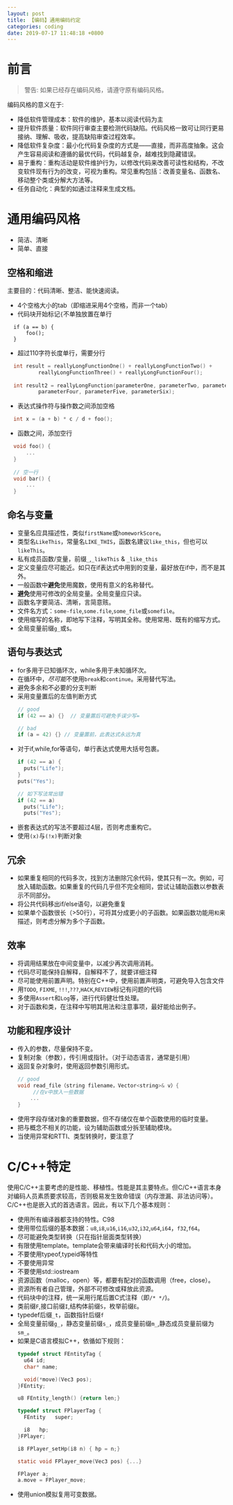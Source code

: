 ```yaml
---
layout: post
title: 【编码】通用编码约定
categories: coding
date: 2019-07-17 11:48:18 +0800
---
```

# 前言
> 警告: 如果已经存在编码风格，请遵守原有编码风格。

编码风格的意义在于:
- 降低软件管理成本：软件的维护，基本以阅读代码为主
- 提升软件质量：软件同行审查主要检测代码缺陷。代码风格一致可让同行更易接纳、理解、吸收，提高缺陷审查过程效率。
- 降低软件复杂度：最小化代码复杂度的方式是——直接，而非高度抽象。这会产生容易阅读和遵循的最优代码，代码越复杂，越难找到隐藏错误。
- 易于重构：重构活动是软件维护行为，以修改代码来改善可读性和结构，不改变软件现有行为的改变，可视为重构。常见重构包括：改善变量名、函数名、移动整个类或分解大方法等。
- 任务自动化：典型的如通过注释来生成文档。

# 通用编码风格
- 简洁、清晰
- 简单、直接
## 空格和缩进
主要目的：代码清晰、整洁、能快速阅读。
- 4个空格大小的tab（即缩进采用4个空格，而非一个tab）
- 代码块开始标记`{`不单独放置在单行
```
  if (a == b) {
      foo();
  }
```
- 超过110字符长度单行，需要分行
```c
  int result = reallyLongFunctionOne() + reallyLongFunctionTwo() + 
          reallyLongFunctionThree() + reallyLongFunctionFour();
  
  int result2 = reallyLongFunction(parameterOne, parameterTwo, parameterThree,
          parameterFour, parameterFive, parameterSix);
```
- 表达式操作符与操作数之间添加空格
```c
  int x = (a + b) * c / d + foo();
```

- 函数之间，添加空行
```c
  void foo() {
      ...
  }
  
  // 空一行
  void bar() {
      ...
  }
```

## 命名与变量

* 变量名应具描述性，类似`firstName`或`homeworkScore`。
* 类型名`LikeThis`，常量名`LIKE_THIS`，函数名建议`like_this`，但也可以`likeThis`。
* 私有成员函数/变量，前缀`_`,`_likeThis` & `_like_this`
* 定义变量应尽可能近。如只在if表达式中用到的变量，最好放在if中，而不是其外。
* 一般函数中**避免**使用魔数，使用有意义的名称替代。
* **避免**使用可修改的全局变量。全局变量应只读。
* 函数名字要简洁、清晰，言简意赅。
* 文件名方式：`some-file`,`some.file`,`some_file`或`somefile`。
* 使用缩写的名称，即地写下注释，写明其全称。使用常用、既有的缩写方式。
* 全局变量前缀`g_`或`$`。   

## 语句与表达式
- for多用于已知循环次，while多用于未知循环次。
- 在循环中，*尽可能*不使用`break`和`continue`。采用替代写法。
- 避免多余和不必要的分支判断
- 采用变量置后的左值判断方式
  ``` c++
  // good
  if (42 == a) {}  // 变量置后可避免手误少写=

  // bad
  if (a = 42) {} // 变量置前，此表达式永远为真

  ```
- 对于if,while,for等语句，单行表达式使用大括号包裹。
  ``` c++
  if (42 == a) {
    puts("Life");
  }
  puts("Yes");

  // 如下写法常出错
  if (42 == a) 
    puts("Life");
    puts("Yes");
  ```
- 嵌套表达式的写法不要超过4层，否则考虑重构它。
- 使用`(x)`与`(!x)`判断对象

## 冗余
- 如果重复相同的代码多次，找到方法删除冗余代码，使其只有一次。例如，可放入辅助函数。如果重复的代码几乎但不完全相同，尝试让辅助函数以参数表示不同部分。
- 将公共代码移出if/else语句，以避免重复
- 如果单个函数很长（>50行），可将其分成更小的子函数。如果函数功能用`和`来描述，则考虑分解为多个子函数。

## 效率
- 将调用结果放在中间变量中，以减少再次调用消耗。
- 代码尽可能保持自解释，自解释不了，就要详细注释
- 尽可能使用前置声明。特别在C++中，使用前置声明类，可避免导入包含文件
- 用`TODO`, `FIXME`, `!!!`,`???`,`HACK`,`REVIEW`标记有问题的代码
- 多使用`Assert`和`Log`等，进行代码健壮性处理。
- 对于函数和类，在注释中写明其用法和注意事项，最好能给出例子。

## 功能和程序设计
- 传入的参数，尽量保持不变。
- 复制对象（参数），传引用或指针。（对于动态语言，通常是引用）
- 返回复杂对象时，使用返回参数引用形式。
  ```c++
  // good 
  void read_file（string filename，Vector<string>& v）{
       //在v中放入一些数据
      ...
  }
  ```
- 使用字段存储对象的重要数据，但不存储仅在单个函数使用的临时变量。
- 把与概念不相关的功能，设为辅助函数或分拆至辅助模块。
- 当使用异常和RTTI、类型转换时，要注意了

  

# C/C++特定
使用C/C++主要考虑的是性能、移植性。性能是其主要特点。但C/C++语言本身对编码人员素质要求较高，否则极易发生致命错误（内存泄漏、非法访问等）。C/C++也是嵌入式的首选语言。因此，有以下几个基本规则：
- 使用所有编译器都支持的特性。C98
- 使用带位后缀的基本数据：`u8`,`i8`,`u16`,`i16`,`u32`,`i32`,`u64`,`i64`，`f32`,`f64`。
- 尽可能避免类型转换（只在指针层面类型转换）
- 有限使用template。template会带来编译时长和代码大小的增加。
- 不要使用typeof,typeid等特性
- 不要使用异常
- 不要使用std::iostream
- 资源函数（malloc，open）等，都要有配对的函数调用（free，close）。
- 资源所有者自己管理，外部不可修改或释放此资源。
- 代码块中的注释，统一采用行尾后置C式注释（即`/* */`)。
- 类前缀`F`,接口前缀`I`,结构体前缀`S`，枚举前缀`E`。
- typedef后缀`_t`，函数指针后缀`f`
- 全局变量前缀`g_`，静态变量前缀`s_`，成员变量前缀`m_`,静态成员变量前缀为`sm_`。
- 如果是C语言模拟C++，依循如下规则：
  ``` C
  typedef struct FEntityTag {
    u64 id;
    char* name;

    void(*move)(Vec3 pos);
  }FEntity;

  u8 FEntity_length() {return len;}

  typedef struct FPlayerTag {
    FEntity   super;

    i8   hp;
  }FPlayer;

  i8 FPlayer_setHp(i8 n) { hp = n;}

  static void FPlayer_move(Vec3 pos) {...}

  FPlayer a;
  a.move = FPlayer_move;

  ```
- 使用union模拟复用可变数据。